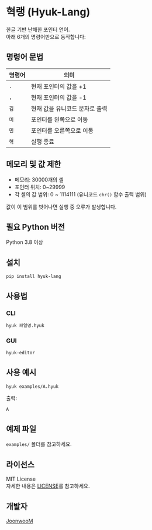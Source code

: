 # 혁랭 (Hyuk-Lang)

한글 기반 난해한 포인터 언어.  
아래 6개의 명령어만으로 동작합니다:

## 명령어 문법

| 명령어 | 의미 |
|--------|------|
| `.`    | 현재 포인터의 값을 +1 |
| `,`    | 현재 포인터의 값을 -1 |
| `김`   | 현재 값을 유니코드 문자로 출력 |
| `미`   | 포인터를 왼쪽으로 이동 |
| `민`   | 포인터를 오른쪽으로 이동 |
| `혁`   | 실행 종료 |

## 메모리 및 값 제한

- 메모리: 30000개의 셀
- 포인터 위치: 0~29999
- 각 셀의 값 범위: 0 ~ 1114111 (유니코드 `chr()` 함수 출력 범위)

값이 이 범위를 벗어나면 실행 중 오류가 발생합니다.

## 필요 Python 버전

Python 3.8 이상

## 설치

```bash
pip install hyuk-lang
```

## 사용법

### CLI

```bash
hyuk 파일명.hyuk
```

### GUI

```bash
hyuk-editor
```

## 사용 예시

```bash
hyuk examples/A.hyuk
```

출력:

```
A
```

## 예제 파일

`examples/` 폴더를 참고하세요.

## 라이선스

MIT License  
자세한 내용은 [LICENSE](https://github.com/JoonwooM/hyuk-lang/blob/main/LICENSE)를 참고하세요.

## 개발자

[JoonwooM](https://github.com/JoonwooM)